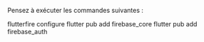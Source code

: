 Pensez à exécuter les commandes suivantes : 

flutterfire configure
flutter pub add firebase_core
flutter pub add firebase_auth
